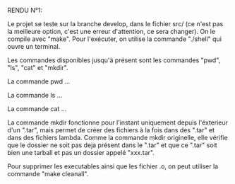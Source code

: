 RENDU N°1:

Le projet se teste sur la branche develop, dans le fichier src/ (ce n'est pas la meilleure option, c'est une erreur d'attention, ce sera changer). On le compile avec "make". Pour l'exécuter, on utilise la commande "./shell" qui ouvre un terminal.

Les commandes disponibles jusqu'à présent sont les commandes "pwd", "ls", "cat" et "mkdir".

La commande pwd ...

La commande ls ...

La commande cat ...

La commande mkdir fonctionne pour l'instant uniquement depuis l'éxterieur d'un ".tar", mais permet de créer des fichiers à la fois dans des ".tar" et dans des fichiers lambda. Comme la commande mkdir originelle, elle vérifie que le dossier ne soit pas deja présent dans le ".tar" et que ce ".tar" soit bien une tarball et pas un dossier appelé "xxx.tar".

Pour supprimer les executables ainsi que les fichier .o, on peut utiliser la commande "make cleanall".